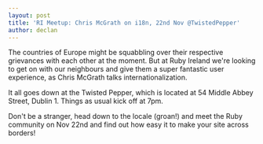 ```yaml
---
layout: post
title: 'RI Meetup: Chris McGrath on i18n, 22nd Nov @TwistedPepper'
author: declan
---
```


The countries of Europe might be squabbling over their respective grievances with each other at the moment. But at Ruby Ireland we're looking to get on with our neighbours and give them a super fantastic user experience, as Chris McGrath talks internationalization.

It all goes down at the Twisted Pepper, which is located at 54 Middle Abbey Street, Dublin 1. Things as usual kick off at 7pm.

Don't be a stranger, head down to the locale (groan!) and meet the Ruby community on Nov 22nd and find out how easy it to make your site across borders!
